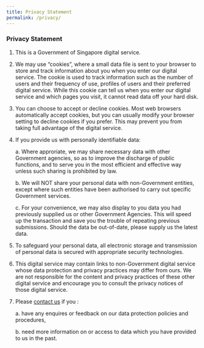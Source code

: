 ```yaml
---
title: Privacy Statement
permalink: /privacy/
---
```

### **Privacy Statement**

1. This is a Government of Singapore digital service.
    
1. We may use “cookies”, where a small data file is sent to your browser to store and track information about you when you enter our digital service. The cookie is used to track information such as the number of users and their frequency of use, profiles of users and their preferred digital service. While this cookie can tell us when you enter our digital service and which pages you visit, it cannot read data off your hard disk.
    
3.  You can choose to accept or decline cookies. Most web browsers automatically accept cookies, but you can usually modify your browser setting to decline cookies if you prefer. This may prevent you from taking full advantage of the digital service.
    
4.  If you provide us with personally identifiable data:
    
    a. Where approriate, we may share necessary data with other Government agencies, so as to improve the discharge of public functions, and to serve you in the most efficient and effective way unless such sharing is prohibited by law.
    
    b. We will NOT share your personal data with non-Government entities, except where such entities have been authorised to carry out specific Government services.
    
    c. For your convenience, we may also display to you data you had previously supplied us or other Government Agencies. This will speed up the transaction and save you the trouble of repeating previous submissions. Should the data be out-of-date, please supply us the latest data.
    
5.  To safeguard your personal data, all electronic storage and transmission of personal data is secured with appropriate security technologies.
    
6.  This digital service may contain links to non-Government digital service whose data protection and privacy practices may differ from ours. We are not responsible for the content and privacy practices of these other digital service and encourage you to consult the privacy notices of those digital service.
    
7.  Please [contact us](https://www.gov.sg/) if you :
    
    a. have any enquires or feedback on our data protection policies and procedures,
    
    b. need more information on or access to data which you have provided to us in the past.